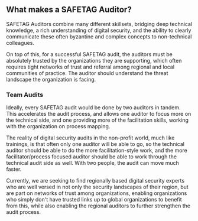 ## What makes a SAFETAG Auditor?

SAFETAG Auditors combine many different skillsets, bridging deep technical knowledge, a rich understanding of digital security, and the ability to clearly communicate these often byzantine and complex concepts to non-technical colleagues.

On top of this, for a successful SAFETAG audit, the auditors must be absolutely trusted by the organizations they are supporting, which often requires tight networks of trust and referral among regional and local communities of practice.  The auditor should understand the threat landscape the organization is facing.

### Team Audits

Ideally, every SAFETAG audit would be done by two auditors in tandem.  This accelerates the audit process, and allows one auditor to focus more on the technical side, and one providing more of the facilitation skills, working with the organization on process mapping.

The reality of digital security audits in the non-profit world, much like trainings, is that often only one auditor will be able to go, so the technical auditor should be able to do the more facilitation-style work, and the more facilitator/process focused auditor should be able to work through the technical audit side as well.  With two people, the audit can move much faster.

Currently, we are seeking to find regionally based digital security experts who are well versed in not only the security landscapes of their region, but are part on networks of trust among organizations, enabling organizations who simply don't have trusted links up to global organizations to benefit from this, while also enabling the regional auditors to further strengthen the audit process.



